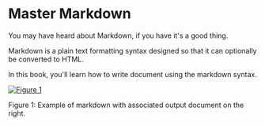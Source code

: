 Master Markdown
========

You may have heard about Markdown, if you have it's a good thing.

Markdown is a plain text formatting syntax designed so that it can optionally be converted to HTML.

In this book, you'll learn how to write document using the markdown syntax.

<!-- for 32px icons -->
<span class="mega-octicon octicon-markdown"></span>

[![Figure 1](./assets/preview.png)](./assets/preview.png)

Figure 1: Example of markdown with associated output document on the right.

 
